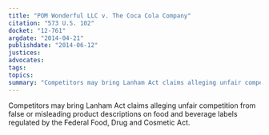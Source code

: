 ```yaml
---
title: "POM Wonderful LLC v. The Coca Cola Company"
citation: "573 U.S. 102"
docket: "12-761"
argdate: "2014-04-21"
publishdate: "2014-06-12"
justices:
advocates:
tags:
topics:
summary: "Competitors may bring Lanham Act claims alleging unfair competition from false or misleading product descriptions on food and beverage labels regulated by the Federal Food, Drug and Cosmetic Act."
---
```

Competitors may bring Lanham Act claims alleging unfair competition from false or misleading product descriptions on food and beverage labels regulated by the Federal Food, Drug and Cosmetic Act.

